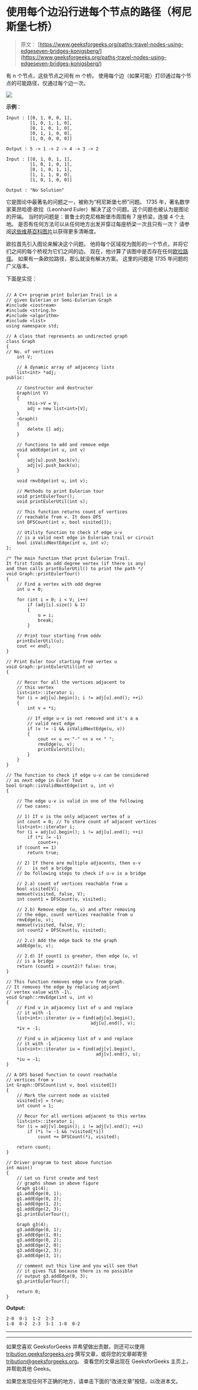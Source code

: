 # 使用每个边沿行进每个节点的路径（柯尼斯堡七桥）

> 原文： [https://www.geeksforgeeks.org/paths-travel-nodes-using-edgeseven-bridges-konigsberg/](https://www.geeksforgeeks.org/paths-travel-nodes-using-edgeseven-bridges-konigsberg/)

有 n 个节点，这些节点之间有 m 个桥。 使用每个边（如果可能）打印通过每个节点的可能路径，仅通过每个边一次。

![](img/ed0ac67af5c2b609c4fece2759ea1fd1.png)

**示例**：

```
Input : [[0, 1, 0, 0, 1],
         [1, 0, 1, 1, 0],
         [0, 1, 0, 1, 0],
         [0, 1, 1, 0, 0],
         [1, 0, 0, 0, 0]]

Output : 5 -> 1 -> 2 -> 4 -> 3 -> 2

Input : [[0, 1, 0, 1, 1],
         [1, 0, 1, 0, 1],
         [0, 1, 0, 1, 1],
         [1, 1, 1, 0, 0],
         [1, 0, 1, 0, 0]]

Output : "No Solution"

```

它是图论中最著名的问题之一，被称为“柯尼斯堡七桥”问题。 1735 年，著名数学家莱昂哈德·欧拉（Leonhard Euler）解决了这个问题。这个问题也被认为是图论的开端。
当时的问题是：普鲁士的克尼格斯堡市周围有 7 座桥梁，连接 4 个土地。 是否有任何方法可以从任何地方出发并穿过每座桥梁一次且只有一次？ 请参阅[这些维基百科图片](https://en.wikipedia.org/wiki/Seven_Bridges_of_K%C3%B6nigsberg#/media/File:7_bridges.svg)以获得更多清晰度。

欧拉首先引入图论来解决这个问题。 他将每个区域视为图形的一个节点，并将它们之间的每个桥视为它们之间的边。 现在，他计算了该图中是否存在任何[欧拉路径](https://www.geeksforgeeks.org/mathematics-euler-hamiltonian-paths/)。 如果有一条欧拉路径，那么就没有解决方案。
这里的问题是 1735 年问题的广义版本。

下面是实现：

```

// A C++ program print Eulerian Trail in a 
// given Eulerian or Semi-Eulerian Graph 
#include <iostream> 
#include <string.h> 
#include <algorithm> 
#include <list> 
using namespace std; 

// A class that represents an undirected graph 
class Graph 
{ 
// No. of vertices 
    int V; 

    // A dynamic array of adjacency lists 
    list<int> *adj; 
public: 

    // Constructor and destructor 
    Graph(int V) 
    { 
        this->V = V; 
        adj = new list<int>[V]; 
    } 
    ~Graph() 
    { 
        delete [] adj; 
    } 

    // functions to add and remove edge 
    void addEdge(int u, int v) 
    { 
        adj[u].push_back(v); 
        adj[v].push_back(u); 
    } 

    void rmvEdge(int u, int v); 

    // Methods to print Eulerian tour 
    void printEulerTour(); 
    void printEulerUtil(int s); 

    // This function returns count of vertices 
    // reachable from v. It does DFS 
    int DFSCount(int v, bool visited[]); 

    // Utility function to check if edge u-v 
    // is a valid next edge in Eulerian trail or circuit 
    bool isValidNextEdge(int u, int v); 
}; 

/* The main function that print Eulerian Trail. 
It first finds an odd degree vertex (if there is any) 
and then calls printEulerUtil() to print the path */
void Graph::printEulerTour() 
{ 
    // Find a vertex with odd degree 
    int u = 0; 

    for (int i = 0; i < V; i++) 
        if (adj[i].size() & 1) 
        { 
            u = i; 
            break; 
        } 

    // Print tour starting from oddv 
    printEulerUtil(u); 
    cout << endl; 
} 

// Print Euler tour starting from vertex u 
void Graph::printEulerUtil(int u) 
{ 

    // Recur for all the vertices adjacent to 
    // this vertex 
    list<int>::iterator i; 
    for (i = adj[u].begin(); i != adj[u].end(); ++i) 
    { 
        int v = *i; 

        // If edge u-v is not removed and it's a a 
        // valid next edge 
        if (v != -1 && isValidNextEdge(u, v)) 
        { 
            cout << u << "-" << v << " "; 
            rmvEdge(u, v); 
            printEulerUtil(v); 
        } 
    } 
} 

// The function to check if edge u-v can be considered 
// as next edge in Euler Tout 
bool Graph::isValidNextEdge(int u, int v) 
{ 

    // The edge u-v is valid in one of the following 
    // two cases: 

    // 1) If v is the only adjacent vertex of u 
    int count = 0; // To store count of adjacent vertices 
    list<int>::iterator i; 
    for (i = adj[u].begin(); i != adj[u].end(); ++i) 
        if (*i != -1) 
            count++; 
    if (count == 1) 
        return true; 

    // 2) If there are multiple adjacents, then u-v 
    //    is not a bridge 
    // Do following steps to check if u-v is a bridge 

    // 2.a) count of vertices reachable from u 
    bool visited[V]; 
    memset(visited, false, V); 
    int count1 = DFSCount(u, visited); 

    // 2.b) Remove edge (u, v) and after removing 
    // the edge, count vertices reachable from u 
    rmvEdge(u, v); 
    memset(visited, false, V); 
    int count2 = DFSCount(u, visited); 

    // 2.c) Add the edge back to the graph 
    addEdge(u, v); 

    // 2.d) If count1 is greater, then edge (u, v) 
    // is a bridge 
    return (count1 > count2)? false: true; 
} 

// This function removes edge u-v from graph. 
// It removes the edge by replacing adjcent 
// vertex value with -1\. 
void Graph::rmvEdge(int u, int v) 
{ 
    // Find v in adjacency list of u and replace 
    // it with -1 
    list<int>::iterator iv = find(adj[u].begin(), 
                                adj[u].end(), v); 
    *iv = -1; 

    // Find u in adjacency list of v and replace 
    // it with -1 
    list<int>::iterator iu = find(adj[v].begin(), 
                                  adj[v].end(), u); 
    *iu = -1; 
} 

// A DFS based function to count reachable 
// vertices from v 
int Graph::DFSCount(int v, bool visited[]) 
{ 
    // Mark the current node as visited 
    visited[v] = true; 
    int count = 1; 

    // Recur for all vertices adjacent to this vertex 
    list<int>::iterator i; 
    for (i = adj[v].begin(); i != adj[v].end(); ++i) 
        if (*i != -1 && !visited[*i]) 
            count += DFSCount(*i, visited); 

    return count; 
} 

// Driver program to test above function 
int main() 
{ 
    // Let us first create and test 
    // graphs shown in above figure 
    Graph g1(4); 
    g1.addEdge(0, 1); 
    g1.addEdge(0, 2); 
    g1.addEdge(1, 2); 
    g1.addEdge(2, 3); 
    g1.printEulerTour(); 

    Graph g3(4); 
    g3.addEdge(0, 1); 
    g3.addEdge(1, 0); 
    g3.addEdge(0, 2); 
    g3.addEdge(2, 0); 
    g3.addEdge(2, 3); 
    g3.addEdge(3, 1); 

    // comment out this line and you will see that 
    // it gives TLE because there is no possible 
    // output g3.addEdge(0, 3); 
    g3.printEulerTour(); 

    return 0; 
} 

```

**Output:**

```
2-0  0-1  1-2  2-3  
1-0  0-2  2-3  3-1  1-0  0-2

```



* * *

* * *

如果您喜欢 GeeksforGeeks 并希望做出贡献，则还可以使用 [tribution.geeksforgeeks.org](https://contribute.geeksforgeeks.org/) 撰写文章，或将您的文章邮寄至 tribution@geeksforgeeks.org。 查看您的文章出现在 GeeksforGeeks 主页上，并帮助其他 Geeks。

如果您发现任何不正确的地方，请单击下面的“改进文章”按钮，以改进本文。